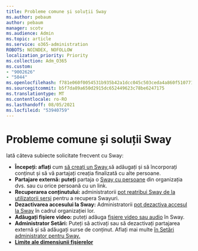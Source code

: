 ```yaml
---
title: Probleme comune și soluții Sway
ms.author: pebaum
author: pebaum
manager: scotv
ms.audience: Admin
ms.topic: article
ms.service: o365-administration
ROBOTS: NOINDEX, NOFOLLOW
localization_priority: Priority
ms.collection: Adm_O365
ms.custom:
- "9002626"
- "5044"
ms.openlocfilehash: f781e060f0054531b935b42a1dcc045c503ceda4a860f510771e6cd01ec4f399
ms.sourcegitcommit: b5f7da89a650d2915dc652449623c78be6247175
ms.translationtype: MT
ms.contentlocale: ro-RO
ms.lasthandoff: 08/05/2021
ms.locfileid: "53940759"
---
```

# <a name="sway-common-issues-and-solutions"></a>Probleme comune și soluții Sway

Iată câteva subiecte solicitate frecvent cu Sway:

- **Începeți: aflați** cum [să creați un Sway,](https://support.office.com/article/getting-started-with-sway-2076c468-63f4-4a89-ae5f-424796714a8a)să adăugați și să încorporați conținut și să vă partajați creația finalizată cu alte persoane.
- **Partajare externă: puteți** partaja o [Sway cu persoane](https://support.microsoft.com/en-us/office/share-your-sway-1cf853b8-ef7e-46b0-b704-003e58d28998?ui=en-us&rs=en-us&ad=us) din organizația dvs. sau cu orice persoană cu un link.
- **Recuperarea conținutului:** administratorii [pot reatribui Sway de la utilizatorii șerși](https://support.office.com/article/Reassign-Sways-from-a-deleted-user-account-Admin-Help-9580E618-3C3E-4D28-A6EF-74C00A997248) pentru a recupera Swayuri.
- **Dezactivarea accesului la Sway:** Administratorii [pot dezactiva accesul la Sway](https://docs.microsoft.com/office365/enterprise/powershell/disable-access-to-sway-with-office-365-powershell) în cadrul organizației lor.
- **Adăugați fișiere video:** puteți adăuga [fișiere video sau audio](https://support.office.com/article/Add-video-and-audio-files-into-Sway-d2f14842-e103-49c0-9da2-0fbcfcad381f) în Sway.
- **Administrator Setări:** Puteți să activați sau să dezactivați partajarea externă și să adăugați surse de conținut. Aflați mai multe [în Setări administrator pentru Sway.](https://support.office.com/article/Administrator-settings-for-Sway-d298e79b-b6ab-44c6-9239-aa312f5784d4)
- **[Limite ale dimensiunii fișierelor](https://support.office.com/article/File-size-limits-in-Sway-4db21bc6-b42b-499f-9272-66e089db109f)**
